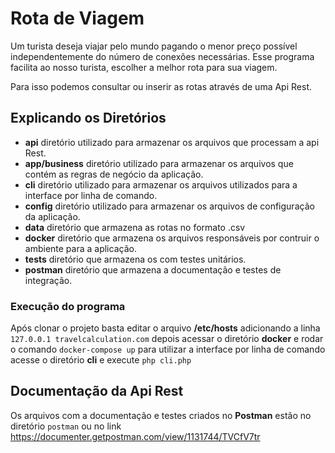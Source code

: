 # Rota de Viagem #

Um turista deseja viajar pelo mundo pagando o menor preço possível independentemente do número de conexões necessárias.
Esse programa facilita ao nosso turista, escolher a melhor rota para sua viagem.

Para isso podemos consultar ou inserir as rotas através de uma Api Rest.


## Explicando os Diretórios ##


* **api** diretório utilizado para armazenar os arquivos que processam a api Rest.
* **app/business** diretório utilizado para armazenar os arquivos que contém as regras de negócio da aplicação.
* **cli** diretório utilizado para armazenar os arquivos utilizados para a interface por linha de comando.
* **config** diretório utilizado para armazenar os arquivos de configuração da aplicação.
* **data** diretório que armazena as rotas no formato .csv
* **docker** diretório que armazena os arquivos responsáveis por contruir o ambiente para a aplicação.
* **tests** diretório que armazena os com testes unitários.
* **postman** diretório que armazena a documentação e testes de integração.


### Execução do programa ###
Após clonar o projeto basta editar o arquivo **/etc/hosts** adicionando a linha ```127.0.0.1 travelcalculation.com```
depois acessar o diretório **docker** e rodar o comando ```docker-compose up```
para utilizar a interface por linha de comando acesse o diretório **cli** e execute ```php cli.php```

## Documentação da Api Rest ##
Os arquivos com a documentação e testes criados no **Postman** estão no diretório ```postman``` ou no link https://documenter.getpostman.com/view/1131744/TVCfV7tr


